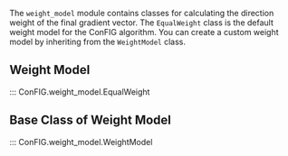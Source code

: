 The `weight_model` module contains classes for calculating the direction weight of the final gradient vector.
The `EqualWeight` class is the default weight model for the ConFIG algorithm. You can create a custom weight model by inheriting from the `WeightModel` class.

## Weight Model
::: ConFIG.weight_model.EqualWeight

## Base Class of Weight Model
::: ConFIG.weight_model.WeightModel
